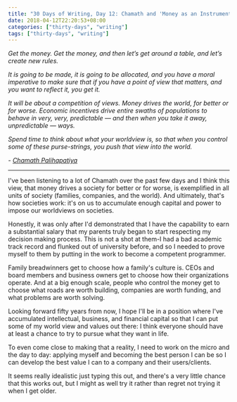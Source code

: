```yaml
---
title: "30 Days of Writing, Day 12: Chamath and 'Money as an Instrument of Change'"
date: 2018-04-12T22:20:53+08:00
categories: ["thirty-days", "writing"]
tags: ["thirty-days", "writing"]
---
```


*Get the money. Get the money, and then let’s get around a table, and let’s create new rules.*

*It is going to be made, it is going to be allocated, and you have a moral imperative to make sure that if you have a point of view that matters, and you want to reflect it, you get it.*

*It will be about a competition of views. Money drives the world, for better or for worse. Economic incentives drive entire swaths of populations to behave in very, very, predictable — and then when you take it away, unpredictable — ways.*

*Spend time to think about what your worldview is, so that when you control some of these purse-strings, you push that view into the world.*

*- [Chamath Palihapatiya](http://chamatharchive.com/get-the-fucking-money/)*

---

I've been listening to a lot of Chamath over the past few days and I think this view, that money drives a society for better or for worse, is exemplified in all units of society (families, companies, and the world). And ultimately, that's how societies work: it's on us to accumulate enough capital and power to impose our worldviews on societies.

Honestly, it was only after I'd demonstrated that I have the capability to earn a substantial salary that my parents truly began to start respecting my decision making process. This is not a shot at them-I had a bad academic track record and flunked out of university before, and so I needed to prove myself to them by putting in the work to become a competent programmer.

Family breadwinners get to choose how a family's culture is. CEOs and board members and business owners get to choose how their organizations operate. And at a big enough scale, people who control the money get to choose what roads are worth building, companies are worth funding, and what problems are worth solving.

Looking forward fifty years from now, I hope I'll be in a position where I've accumulated intellectual, business, and financial capital so that I can put some of my world view and values out there: I think everyone should have at least a chance to try to pursue what they want in life.

To even come close to making that a reality, I need to work on the micro and the day to day: applying myself and becoming the best person I can be so I can develop the best value I can to a company and their users/clients.

It seems really idealistic just typing this out, and there's a very little chance that this works out, but I might as well try it rather than regret not trying it when I get older.
